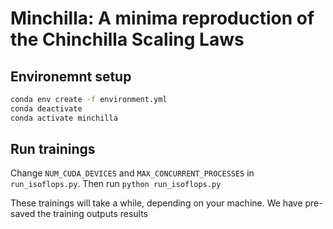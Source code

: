 # Minchilla: A minima reproduction of the Chinchilla Scaling Laws

## Environemnt setup

```bash
conda env create -f environment.yml
conda deactivate
conda activate minchilla
```

## Run trainings

Change `NUM_CUDA_DEVICES` and `MAX_CONCURRENT_PROCESSES` in `run_isoflops.py`.
Then run `python run_isoflops.py`

These trainings will take a while, depending on your machine.
We have pre-saved the training outputs results

